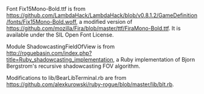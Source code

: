 Font Fix15Mono-Bold.ttf is from https://github.com/LambdaHack/LambdaHack/blob/v0.8.1.2/GameDefinition/fonts/Fix15Mono-Bold.woff, a modified version of https://github.com/mozilla/Fira/blob/master/ttf/FiraMono-Bold.ttf. It is available under the SIL Open Font License.

Module ShadowcastingFieldOfView is from http://roguebasin.com/index.php?title=Ruby_shadowcasting_implementation, a Ruby implementation of Bjorn Bergstrom's recursive shadowcasting FOV algorithm.

Modifications to lib/BearLibTerminal.rb are from https://github.com/alexkurowski/ruby-rogue/blob/master/lib/blt.rb.
